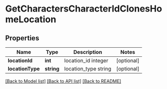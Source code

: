 # GetCharactersCharacterIdClonesHomeLocation

## Properties
Name | Type | Description | Notes
------------ | ------------- | ------------- | -------------
**locationId** | **int** | location_id integer | [optional] 
**locationType** | **string** | location_type string | [optional] 

[[Back to Model list]](../README.md#documentation-for-models) [[Back to API list]](../README.md#documentation-for-api-endpoints) [[Back to README]](../README.md)


